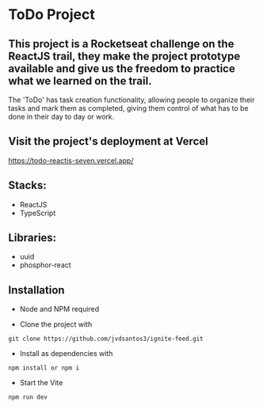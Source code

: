 # ToDo Project

## This project is a Rocketseat challenge on the ReactJS trail, they make the project prototype available and give us the freedom to practice what we learned on the trail.

The 'ToDo' has task creation functionality, allowing people to organize their tasks and mark them as completed, giving them control of what has to be done in their day to day or work.

## Visit the project's deployment at Vercel 

<https://todo-reactjs-seven.vercel.app/>

## Stacks:

* ReactJS
* TypeScript

## Libraries:

* uuid
* phosphor-react

## Installation

* Node and NPM required

* Clone the project with 

```
git clone https://github.com/jvdsantos3/ignite-feed.git
```

* Install as dependencies with 

```
npm install or npm i
```

* Start the Vite

```
npm run dev
```
